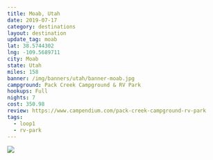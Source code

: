 ```yaml
---
title: Moab, Utah
date: 2019-07-17
category: destinations
layout: destination
update_tag: moab
lat: 38.5744302 
lng: -109.5689711
city: Moab
state: Utah
miles: 158 
banner: /img/banners/utah/banner-moab.jpg
campground: Pack Creek Campground & RV Park
hookups: Full
nights: 7
cost: 350.98
review: https://www.campendium.com/pack-creek-campground-rv-park
tags:
  - loop1
  - rv-park
---
```


<img src="{{ site.cdn }}/img/destinations/utah/moab-campsite.jpg" />
